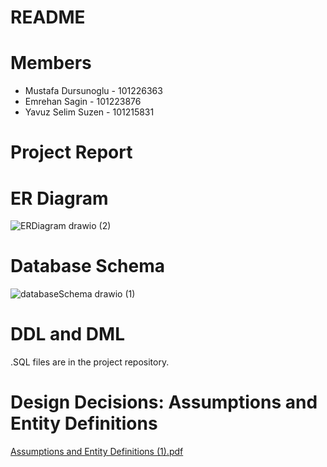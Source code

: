 # README

# Members
- Mustafa Dursunoglu - 101226363
- Emrehan Sagin - 101223876
- Yavuz Selim Suzen - 101215831




# Project Report

# ER Diagram
![ERDiagram drawio (2)](https://github.com/yssuzen/3005final/assets/77358030/ac72343b-975c-4c41-9d44-039bc8f47a68)



# Database Schema
![databaseSchema drawio (1)](https://github.com/yssuzen/3005final/assets/77358030/44eff7d6-1282-40fb-8863-43a6b4ae2a0a)


# DDL and DML
.SQL files are in the project repository.


# Design Decisions: Assumptions and Entity Definitions 
[Assumptions and Entity Definitions (1).pdf](https://github.com/yssuzen/3005final/files/14969104/Assumptions.and.Entity.Definitions.1.pdf)
